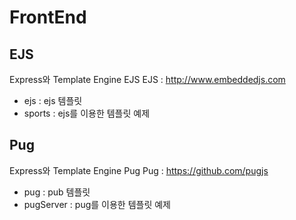 # FrontEnd

## EJS
Express와 Template Engine EJS
EJS : <http://www.embeddedjs.com>

* ejs : ejs 템플릿
* sports : ejs를 이용한 템플릿 예제

## Pug
Express와 Template Engine Pug
Pug : <https://github.com/pugjs>

* pug : pub 템플릿
* pugServer : pug를 이용한 템플릿 예제

